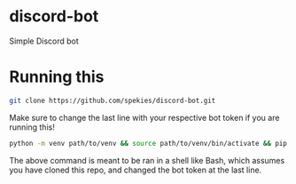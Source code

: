 # discord-bot
Simple Discord bot
# Running this
```sh
git clone https://github.com/spekies/discord-bot.git
```
Make sure to change the last line with your respective bot token if you are running this!
```sh
python -m venv path/to/venv && source path/to/venv/bin/activate && pip install discord.py requests && python ./discord-bot/main.py
```
The above command is meant to be ran in a shell like Bash, which assumes you have cloned this repo, and changed the bot token at the last line.

